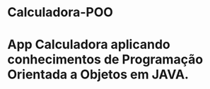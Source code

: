 # Calculadora-POO
# App Calculadora aplicando conhecimentos de Programação Orientada a Objetos em JAVA.
